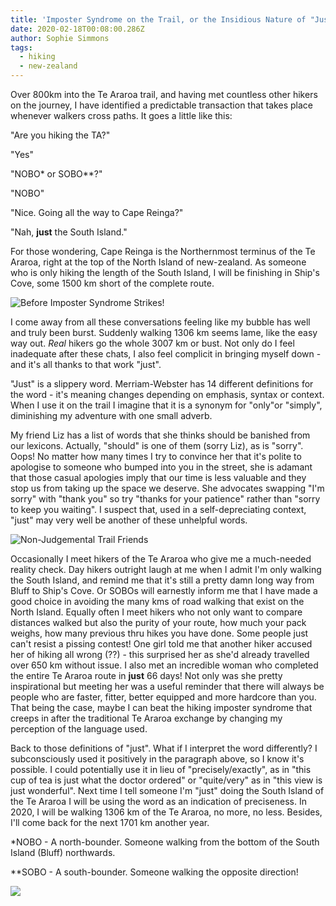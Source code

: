 ```yaml
---
title: 'Imposter Syndrome on the Trail, or the Insidious Nature of "Just"'
date: 2020-02-18T00:08:00.286Z
author: Sophie Simmons
tags:
  - hiking
  - new-zealand
---
```


Over 800km into the Te Araroa trail, and having met countless other hikers on the journey, I have identified a predictable transaction that takes place whenever walkers cross paths. It goes a little like this:

"Are you hiking the TA?"

"Yes"

"NOBO\* or SOBO\*\*?"

"NOBO"

"Nice. Going all the way to Cape Reinga?"

"Nah, **just** the South Island."

For those wondering, Cape Reinga is the Northernmost terminus of the Te Araroa, right at the top of the North Island of new-zealand. As someone who is only hiking the length of the South Island, I will be finishing in Ship's Cove, some 1500 km short of the complete route.

![](/img/TAselfie1.jpg "Before Imposter Syndrome Strikes!")

I come away from all these conversations feeling like my bubble has well and truly been burst. Suddenly walking 1306 km seems lame, like the easy way out. _Real_ hikers go the whole 3007 km or bust. Not only do I feel inadequate after these chats, I also feel complicit in bringing myself down - and it's all thanks to that work "just".

"Just" is a slippery word. Merriam-Webster has 14 different definitions for the word - it's meaning changes depending on emphasis, syntax or context. When I use it on the trail I imagine that it is a synonym for "only"or "simply", diminishing my adventure with one small adverb.

My friend Liz has a list of words that she thinks should be banished from our lexicons. Actually, "should" is one of them (sorry Liz), as is "sorry". Oops! No matter how many times I try to convince her that it's polite to apologise to someone who bumped into you in the street, she is adamant that those casual apologies imply that our time is less valuable and they stop us from taking up the space we deserve. She advocates swapping "I'm sorry" with "thank you" so try "thanks for your patience" rather than "sorry to keep you waiting". I suspect that, used in a self-depreciating context, "just" may very well be another of these unhelpful words.

![](/img/TAgroupshot.jpg "Non-Judgemental Trail Friends")

Occasionally I meet hikers of the Te Araroa who give me a much-needed reality check. Day hikers outright laugh at me when I admit I'm only walking the South Island, and remind me that it's still a pretty damn long way from Bluff to Ship's Cove. Or SOBOs will earnestly inform me that I have made a good choice in avoiding the many kms of road walking that exist on the North Island. Equally often I meet hikers who not only want to compare distances walked but also the purity of your route, how much your pack weighs, how many previous thru hikes you have done. Some people just can't resist a pissing contest! One girl told me that another hiker accused her of hiking all wrong (??) - this surprised her as she'd already travelled over 650 km without issue. I also met an incredible woman who completed the entire Te Araroa route in **just** 66 days! Not only was she pretty inspirational but meeting her was a useful reminder that there will always be people who are faster, fitter, better equipped and more hardcore than you. That being the case, maybe I can beat the hiking imposter syndrome that creeps in after the traditional Te Araroa exchange by changing my perception of the language used.

Back to those definitions of "just". What if I interpret the word differently? I subconsciously used it positively in the paragraph above, so I know it's possible. I could potentially use it in lieu of "precisely/exactly", as in "this cup of tea is just what the doctor ordered" or "quite/very" as in "this view is just wonderful". Next time I tell someone I'm "just" doing the South Island of the Te Araroa I will be using the word as an indication of preciseness. In 2020, I will be walking 1306 km of the Te Araroa, no more, no less. Besides, I'll come back for the next 1701 km another year.

\*NOBO - A north-bounder. Someone walking from the bottom of the South Island (Bluff) northwards.

\*\*SOBO - A south-bounder. Someone walking the opposite direction!

![](/img/TAlandscape1.jpg)

![]()
